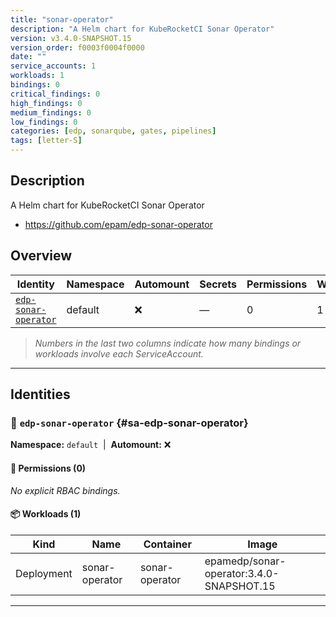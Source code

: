 ```yaml
---
title: "sonar-operator"
description: "A Helm chart for KubeRocketCI Sonar Operator"
version: v3.4.0-SNAPSHOT.15
version_order: f0003f0004f0000
date: ""
service_accounts: 1
workloads: 1
bindings: 0
critical_findings: 0
high_findings: 0
medium_findings: 0
low_findings: 0
categories: [edp, sonarqube, gates, pipelines]
tags: [letter-S]
---
```


## Description

A Helm chart for KubeRocketCI Sonar Operator

- https://github.com/epam/edp-sonar-operator

## Overview

| Identity                                       | Namespace | Automount | Secrets | Permissions | Workloads | Risk |
| ---------------------------------------------- | --------- | --------- | ------- | ----------- | --------- | ---- |
| [`edp-sonar-operator`](#sa-edp-sonar-operator) | default   | ❌        | —       | 0           | 1         | —    |

> _Numbers in the last two columns indicate how many bindings or workloads involve each ServiceAccount._

---

## Identities

### 🤖 `edp-sonar-operator` {#sa-edp-sonar-operator}

**Namespace:** `default`  |  **Automount:** ❌

#### 🔑 Permissions (0)

_No explicit RBAC bindings._

#### 📦 Workloads (1)

| Kind       | Name           | Container      | Image                                    |
| ---------- | -------------- | -------------- | ---------------------------------------- |
| Deployment | sonar-operator | sonar-operator | epamedp/sonar-operator:3.4.0-SNAPSHOT.15 |

---
